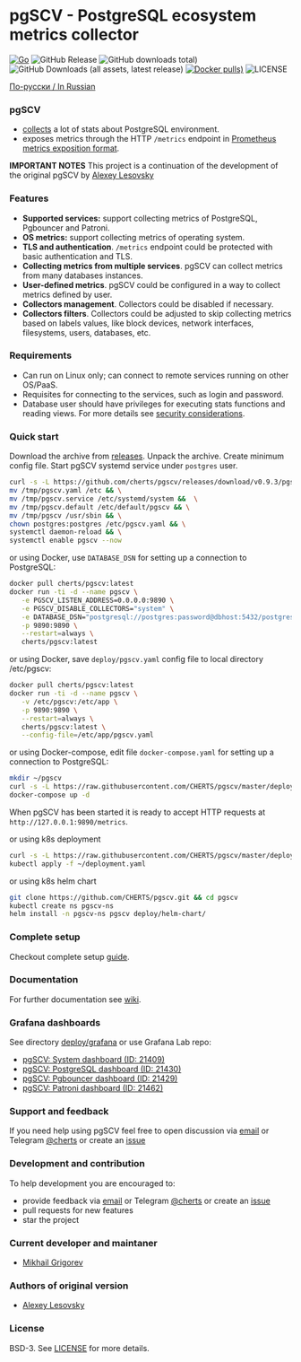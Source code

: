 # pgSCV - PostgreSQL ecosystem metrics collector

[![Go](https://github.com/CHERTS/pgscv/actions/workflows/release.yml/badge.svg)](https://github.com/CHERTS/pgscv/actions)
![GitHub Release](https://img.shields.io/github/v/release/CHERTS/pgscv)
![GitHub downloads total)](https://img.shields.io/github/downloads/cherts/pgscv/total)
![GitHub Downloads (all assets, latest release)](https://img.shields.io/github/downloads/cherts/pgscv/latest/total)
[![Docker pulls)](https://img.shields.io/docker/pulls/cherts/pgscv.svg)](https://hub.docker.com/r/cherts/pgscv)
![LICENSE](https://img.shields.io/github/license/cherts/pgscv)

[По-русски / In Russian](README.ru.md)

### pgSCV
- [collects](https://github.com/cherts/pgscv/wiki/Collectors) a lot of stats about PostgreSQL environment.
- exposes metrics through the HTTP `/metrics` endpoint in [Prometheus metrics exposition format](https://prometheus.io/docs/concepts/data_model/).

**IMPORTANT NOTES**
This project is a continuation of the development of the original pgSCV by [Alexey Lesovsky](https://github.com/lesovsky)

### Features
- **Supported services:** support collecting metrics of PostgreSQL, Pgbouncer and Patroni.
- **OS metrics:** support collecting metrics of operating system.
- **TLS and authentication**. `/metrics` endpoint could be protected with basic authentication and TLS.
- **Collecting metrics from multiple services**. pgSCV can collect metrics from many databases instances.
- **User-defined metrics**. pgSCV could be configured in a way to collect metrics defined by user.
- **Collectors management**. Collectors could be disabled if necessary.
- **Collectors filters**. Collectors could be adjusted to skip collecting metrics based on labels values, like
  block devices, network interfaces, filesystems, users, databases, etc.

### Requirements
- Can run on Linux only; can connect to remote services running on other OS/PaaS.
- Requisites for connecting to the services, such as login and password.
- Database user should have privileges for executing stats functions and reading views.
  For more details see [security considerations](https://github.com/cherts/pgscv/wiki/Security-considerations).

### Quick start
Download the archive from [releases](https://github.com/cherts/pgscv/releases). Unpack the archive. Create minimum config file. Start pgSCV systemd service under `postgres` user.

```bash
curl -s -L https://github.com/cherts/pgscv/releases/download/v0.9.3/pgscv_0.9.3_linux_amd64.tar.gz -o - | tar xzf - -C /tmp && \
mv /tmp/pgscv.yaml /etc && \
mv /tmp/pgscv.service /etc/systemd/system &&  \
mv /tmp/pgscv.default /etc/default/pgscv && \
mv /tmp/pgscv /usr/sbin && \
chown postgres:postgres /etc/pgscv.yaml && \
systemctl daemon-reload && \
systemctl enable pgscv --now
```

or using Docker, use `DATABASE_DSN` for setting up a connection to PostgreSQL:
```bash
docker pull cherts/pgscv:latest
docker run -ti -d --name pgscv \
   -e PGSCV_LISTEN_ADDRESS=0.0.0.0:9890 \
   -e PGSCV_DISABLE_COLLECTORS="system" \
   -e DATABASE_DSN="postgresql://postgres:password@dbhost:5432/postgres" \
   -p 9890:9890 \
   --restart=always \
   cherts/pgscv:latest
```

or using Docker, save `deploy/pgscv.yaml` config file to local directory /etc/pgscv:
```bash
docker pull cherts/pgscv:latest
docker run -ti -d --name pgscv \
   -v /etc/pgscv:/etc/app \
   -p 9890:9890 \
   --restart=always \
   cherts/pgscv:latest \
   --config-file=/etc/app/pgscv.yaml
```

or using Docker-compose, edit file `docker-compose.yaml` for setting up a connection to PostgreSQL:
```bash
mkdir ~/pgscv
curl -s -L https://raw.githubusercontent.com/CHERTS/pgscv/master/deploy/docker-compose.yaml -o ~/pgscv/docker-compose.yaml && cd ~/pgscv
docker-compose up -d
```

When pgSCV has been started it is ready to accept HTTP requests at `http://127.0.0.1:9890/metrics`.

or using k8s deployment
```bash
curl -s -L https://raw.githubusercontent.com/CHERTS/pgscv/master/deploy/deployment.yaml -o ~/deployment.yaml
kubectl apply -f ~/deployment.yaml
```

or using k8s helm chart
```bash
git clone https://github.com/CHERTS/pgscv.git && cd pgscv
kubectl create ns pgscv-ns
helm install -n pgscv-ns pgscv deploy/helm-chart/
```

### Complete setup
Checkout complete setup [guide](https://github.com/cherts/pgscv/wiki/Setup-for-regular-users).

### Documentation
For further documentation see [wiki](https://github.com/cherts/pgscv/wiki).

### Grafana dashboards

See directory [deploy/grafana](deploy/grafana) or use Grafana Lab repo:
- [pgSCV: System dashboard (ID: 21409)](https://grafana.com/grafana/dashboards/21409-pgscv-system-new/)
- [pgSCV: PostgreSQL dashboard (ID: 21430)](https://grafana.com/grafana/dashboards/21430-pgscv-postgresql-new/)
- [pgSCV: Pgbouncer dashboard (ID: 21429)](https://grafana.com/grafana/dashboards/21429-pgscv-pgbouncer-new/)
- [pgSCV: Patroni dashboard (ID: 21462)](https://grafana.com/grafana/dashboards/21462-pgscv-patroni-new/)

### Support and feedback
If you need help using pgSCV feel free to open discussion via [email](sleuthhound@gmail.com) or Telegram [@cherts](https://t.me/cherts) or create an [issue](https://github.com/cherts/pgscv/issues)

### Development and contribution
To help development you are encouraged to:
- provide feedback via [email](mailto:sleuthhound@gmail.com) or Telegram [@cherts](https://t.me/cherts) or create an [issue](https://github.com/cherts/pgscv/issues)
- pull requests for new features
- star the project

### Current developer and maintaner
- [Mikhail Grigorev](https://github.com/cherts)

### Authors of original version
- [Alexey Lesovsky](https://github.com/lesovsky)

### License
BSD-3. See [LICENSE](./LICENSE) for more details.

